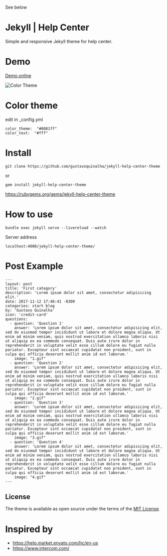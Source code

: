 See below

# Jekyll | Help Center
Simple and responsive Jekyll theme for help center.

# Demo
[Demo online](https://gustavoquinalha.github.io/jekyll-help-center-theme/)

![Color Theme](http://quinalha.me/jekyll-help-center-theme/assets/img/readme/responsive.png)

# Color theme
edit in _config.yml
```
color_theme:  "#0081ff"
color_text:  "#fff"
```

# Install
```
git clone https://github.com/gustavoquinalha/jekyll-help-center-theme
```
or
```
gem install jekyll-help-center-theme
```
https://rubygems.org/gems/jekyll-help-center-theme

# How to use
```
bundle exec jekyll serve --livereload --watch
```
Server address
```
localhost:4000/jekyll-help-center-theme/
```

# Post Example
```
---
layout: post
title: 'First category'
description: 'Lorem ipsum dolor sit amet, consectetur adipisicing elit.'
date: 2017-11-12 17:46:41 -0300
categories: start blog
by: 'Gustavo Quinalha'
icon: 'credit-card'
questions:
  - question: 'Question 1'
    answer: 'Lorem ipsum dolor sit amet, consectetur adipisicing elit, sed do eiusmod tempor incididunt ut labore et dolore magna aliqua. Ut enim ad minim veniam, quis nostrud exercitation ullamco laboris nisi ut aliquip ex ea commodo consequat. Duis aute irure dolor in reprehenderit in voluptate velit esse cillum dolore eu fugiat nulla pariatur. Excepteur sint occaecat cupidatat non proident, sunt in culpa qui officia deserunt mollit anim id est laborum.'
    image: "1.gif"
  - question: 'Question 2'
    answer: 'Lorem ipsum dolor sit amet, consectetur adipisicing elit, sed do eiusmod tempor incididunt ut labore et dolore magna aliqua. Ut enim ad minim veniam, quis nostrud exercitation ullamco laboris nisi ut aliquip ex ea commodo consequat. Duis aute irure dolor in reprehenderit in voluptate velit esse cillum dolore eu fugiat nulla pariatur. Excepteur sint occaecat cupidatat non proident, sunt in culpa qui officia deserunt mollit anim id est laborum.'
    image: "2.gif"
  - question: 'Question 3'
    answer: 'Lorem ipsum dolor sit amet, consectetur adipisicing elit, sed do eiusmod tempor incididunt ut labore et dolore magna aliqua. Ut enim ad minim veniam, quis nostrud exercitation ullamco laboris nisi ut aliquip ex ea commodo consequat. Duis aute irure dolor in reprehenderit in voluptate velit esse cillum dolore eu fugiat nulla pariatur. Excepteur sint occaecat cupidatat non proident, sunt in culpa qui officia deserunt mollit anim id est laborum.'
    image: "3.gif"
  - question: 'Question 4'
    answer: 'Lorem ipsum dolor sit amet, consectetur adipisicing elit, sed do eiusmod tempor incididunt ut labore et dolore magna aliqua. Ut enim ad minim veniam, quis nostrud exercitation ullamco laboris nisi ut aliquip ex ea commodo consequat. Duis aute irure dolor in reprehenderit in voluptate velit esse cillum dolore eu fugiat nulla pariatur. Excepteur sint occaecat cupidatat non proident, sunt in culpa qui officia deserunt mollit anim id est laborum.'
    image: "4.gif"
---
```
## License
The theme is available as open source under the terms of the [MIT License](https://opensource.org/licenses/MIT).

# Inspired by
- https://help.market.envato.com/hc/en-us
- https://www.intercom.com/
